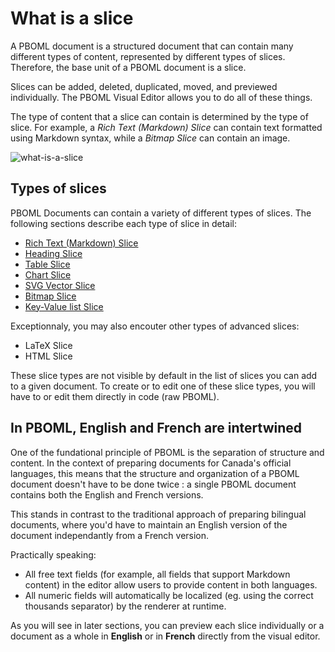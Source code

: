 # What is a slice

A PBOML document is a structured document that can contain many different types of content, represented by different types of slices. Therefore, the base unit of a PBOML document is a slice.

Slices can be added, deleted, duplicated, moved, and previewed individually. The PBOML Visual Editor allows you to do all of these things.

The type of content that a slice can contain is determined by the type of slice. For example, a *Rich Text (Markdown) Slice* can contain text formatted using Markdown syntax, while a *Bitmap Slice* can contain an image.

![what-is-a-slice](/what_is_slice_example.png)

## Types of slices

PBOML Documents can contain a variety of different types of slices. The following sections describe each type of slice in detail:

-	[Rich Text (Markdown) Slice](./paragraphs.html)
-	[Heading Slice](./headings.html)
-   [Table Slice](./tables.html)
-   [Chart Slice](./charts.html)
-	[SVG Vector Slice](./charts.html#with-an-svg-slice)
-	[Bitmap Slice](./images.html)
-	[Key-Value list Slice](./key-value-lists.html)

Exceptionnaly, you may also encouter other types of advanced slices:

-  LaTeX Slice
-  HTML Slice

These slice types are not visible by default in the list of slices you can add to a given document. To create or to edit one of these slice types, you will have to or edit them directly in code (raw PBOML).

## In PBOML, English and French are intertwined

One of the fundational principle of PBOML is the separation of structure and content. In the context of preparing documents for Canada's official languages, this means that the structure and organization of a PBOML document doesn't have to be done twice : a single PBOML document contains both the English and French versions.

This stands in contrast to the traditional approach of preparing bilingual documents, where you'd have to maintain an English version of the document independantly from a French version.

Practically speaking:
-   All free text fields (for example, all fields that support Markdown content) in the editor allow users to provide content in both languages.
-   All numeric fields will automatically be localized (eg. using the correct thousands separator) by the renderer at runtime.

As you will see in later sections, you can preview each slice individually or a document as a whole in **English** or in **French** directly from the visual editor.